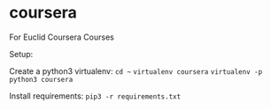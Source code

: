 # coursera
For Euclid Coursera Courses

Setup:

Create a python3 virtualenv:
`cd ~`
`virtualenv coursera`
`virtualenv -p python3 coursera`

Install requirements:
`pip3 -r requirements.txt`
